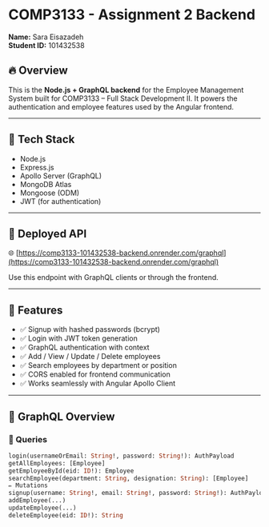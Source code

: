 # COMP3133 - Assignment 2 Backend  
**Name:** Sara Eisazadeh  
**Student ID:** 101432538  

## 🔥 Overview

This is the **Node.js + GraphQL backend** for the Employee Management System built for COMP3133 – Full Stack Development II. It powers the authentication and employee features used by the Angular frontend.

---

## 🧠 Tech Stack

- Node.js
- Express.js
- Apollo Server (GraphQL)
- MongoDB Atlas
- Mongoose (ODM)
- JWT (for authentication)

---

## 🔗 Deployed API

🌐 [https://comp3133-101432538-backend.onrender.com/graphql](https://comp3133-101432538-backend.onrender.com/graphql)

Use this endpoint with GraphQL clients or through the frontend.

---

## 🚀 Features

- ✅ Signup with hashed passwords (bcrypt)
- ✅ Login with JWT token generation
- ✅ GraphQL authentication with context
- ✅ Add / View / Update / Delete employees
- ✅ Search employees by department or position
- ✅ CORS enabled for frontend communication
- ✅ Works seamlessly with Angular Apollo Client

---

## 🧬 GraphQL Overview

### 🧾 Queries

```graphql
login(usernameOrEmail: String!, password: String!): AuthPayload
getAllEmployees: [Employee]
getEmployeeById(eid: ID!): Employee
searchEmployee(department: String, designation: String): [Employee]
✏️ Mutations
signup(username: String!, email: String!, password: String!): AuthPayload
addEmployee(...)
updateEmployee(...)
deleteEmployee(eid: ID!): String